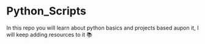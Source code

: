 # Python_Scripts
In this repo you will learn about python basics and projects based aupon it, I will keep adding resources to it 📚

